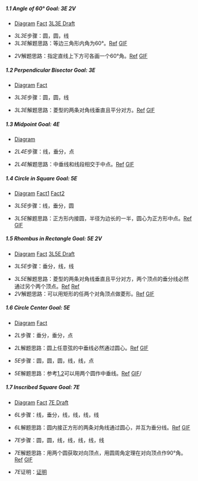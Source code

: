 ##### 1.1 Angle of 60° *Goal: 3E 2V*
- [Diagram](images/level/angle60.png) [Fact](images/hints/Fact-Equilateral.png) [3L3E Draft](images/hints/Draft-Angle60.png) 
+ *3L3E*步骤：圆，圆，线
+ *3L3E*解题思路：等边三角形内角为60°。[Ref](solved/1.1.3L3E.png) [GIF](GIF/1.1.3L3E.gif)
- *2V*解题思路：指定直线上下方可各画一个60°角。[Ref](solved/1.1.2V.png) [GIF](GIF/1.1.2V.gif)


<A NAME="1.2"></A>
##### 1.2 Perpendicular Bisector *Goal: 3E*
- [Diagram](images/level/perp-bisector.png) [Fact](images/hints/Fact-RhombusDiagonals.png) 
+ *3L3E*步骤：圆，圆，线
- *3L3E*解题思路：菱型的两条对角线垂直且平分对方。[Ref](solved/1.2.3L3E.png) [GIF](GIF/1.2.3L3E.gif)


##### 1.3 Midpoint *Goal: 4E*
- [Diagram](images/level/midpoint.png) 
+ *2L4E*步骤：线，垂分，点
- *2L4E*解题思路：中垂线和线段相交于中点。[Ref](solved/1.3.2L4E.png) [GIF](GIF/1.3.2L4E.gif)


##### 1.4 Circle in Square *Goal: 5E*
- [Diagram](images/level/circle-in-square.png) [Fact1](images/hints/Fact-SquareSymmetry.png) [Fact2](images/hints/Fact-Tangent.png) 
+ *3L5E*步骤：线，垂分，圆
- *3L5E*解题思路：正方形内接圆，半径为边长的一半，圆心为正方形中点。[Ref](solved/1.4.3L5E.png) [GIF](GIF/1.4.3L5E.gif)


##### 1.5 Rhombus in Rectangle *Goal: 5E 2V*
- [Diagram](images/level/rhombus-in-rect.png) [Fact](images/hints/Fact-RhombusDiagonals.png) [3L5E Draft](images/hints/Draft-RhombusInRect.png) 
+ *3L5E*步骤：垂分，线，线
- *3L5E*解题思路：菱型的两条对角线垂直且平分对方，两个顶点的垂分线必然通过另个两个顶点。[Ref](solved/1.5.3L5E.png) [Ref](GIF/1.5.3L5E.gif)
- *2V*解题思路：可以用矩形的任两个对角顶点做菱形。[Ref](solved/1.5.2V.png) [GIF](GIF/1.5.2V.gif)


##### 1.6 Circle Center *Goal: 5E*
- [Diagram](images/level/circle-center.png) [Fact](images/hints/Fact-CircumCircle.png) 
+ *2L*步骤：垂分，垂分，点
- *2L*解题思路：圆上任意弦的中垂线必然通过圆心。[Ref](solved/1.6.2L.png) [GIF](GIF/1.6.2L.gif)
+ *5E*步骤：圆，圆，圆，线，线，点
- *5E*解题思路：参考<A HREF="#1.2">1.2</A>可以用两个圆作中垂线。[Ref](solved/1.6.5E.png) [GIF](GIF/1.6.5E.gif)/


##### 1.7 Inscribed Square *Goal: 7E*
- [Diagram](images/level/square-in-circle.png) [Fact](images/hints/Fact-SquareDiagonals.png) [7E Draft](images/hints/Draft-SquareInCircle.png)
+ *6L*步骤：线，垂分，线，线，线，线
- *6L*解题思路：圆内接正方形的两条对角线通过圆心，并互为垂分线。[Ref](solved/1.7.6L.png) [GIF](GIF/1.7.6L.gif)
+ *7E*步骤：圆，圆，线，线，线，线，线
- *7E*解题思路：用两个圆获取对向顶点，用圆周角定理在对向顶点作90°角。[Ref](solved/1.7.7E.png) [GIF](GIF/1.7.7E.gif)
+ *7E*证明：[证明](proof/1.7.7E.png)

